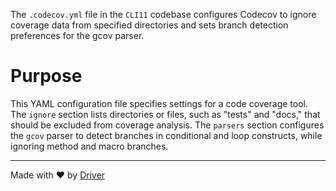 <!--------------------------------------------------------------------------------->
<!-- IMPORTANT: This file is auto-generated by Driver (https://driver.ai). -------->
<!-- Manual edits may be overwritten on future commits. --------------------------->
<!--------------------------------------------------------------------------------->

The `.codecov.yml` file in the `CLI11` codebase configures Codecov to ignore coverage data from specified directories and sets branch detection preferences for the gcov parser.

# Purpose
This YAML configuration file specifies settings for a code coverage tool. The `ignore` section lists directories or files, such as "tests" and "docs," that should be excluded from coverage analysis. The `parsers` section configures the `gcov` parser to detect branches in conditional and loop constructs, while ignoring method and macro branches.

---
Made with ❤️ by [Driver](https://www.driver.ai/)